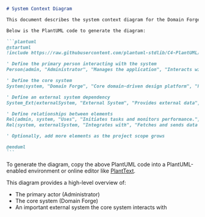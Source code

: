 ````markdown
# System Context Diagram

This document describes the system context diagram for the Domain Forge project using PlantUML with C4 diagrams.

Below is the PlantUML code to generate the diagram:

```plantuml
@startuml
!include https://raw.githubusercontent.com/plantuml-stdlib/C4-PlantUML/master/C4_Context.puml

' Define the primary person interacting with the system
Person(admin, "Administrator", "Manages the application", "Interacts with various systems to configure and oversee operations.")

' Define the core system
System(system, "Domain Forge", "Core domain-driven design platform", "Facilitates integration between domain experts and systems.")

' Define an external system dependency
System_Ext(externalSystem, "External System", "Provides external data", "Offers necessary data integrations and services.")

' Define relationships between elements
Rel(admin, system, "Uses", "Initiates tasks and monitors performance.")
Rel(system, externalSystem, "Integrates with", "Fetches and sends data as required.")

' Optionally, add more elements as the project scope grows

@enduml
```
````

To generate the diagram, copy the above PlantUML code into a PlantUML-enabled environment or online editor like [PlantText](https://www.planttext.com/).

This diagram provides a high-level overview of:

- The primary actor (Administrator)
- The core system (Domain Forge)
- An important external system the core system interacts with

```

```
